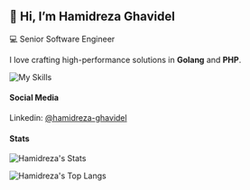 ## 👋 Hi, I’m Hamidreza Ghavidel
💻 Senior Software Engineer 

<!--
**hamidghavidel/hamidghavidel** is a ✨ _special_ ✨ repository because its `README.md` (this file) appears on your GitHub profile.

Here are some ideas to get you started:

- 🔭 I’m currently working on ...
- 🌱 I’m currently learning ...
- 👯 I’m looking to collaborate on ...
- 🤔 I’m looking for help with ...
- 💬 Ask me about ...
- 📫 How to reach me: ...
- 😄 Pronouns: ...
- ⚡ Fun fact: ...
-->
I love crafting high-performance solutions in **Golang** and **PHP**.

![My Skills](https://skillicons.dev/icons?i=go,php,js,laravel,kubernetes,docker,kafka,rabbitmq,postgres,mysql,redis,prometheus,grafana,git,github,gitlab&perline=5)

#### Social Media
Linkedin: [@hamidreza-ghavidel](https://www.linkedin.com/in/hamidreza-ghavidel/)

#### Stats
![Hamidreza's Stats](https://github-readme-stats.vercel.app/api?username=hamidghavidel&show_icons=true&theme=radical&hide_rank=true)

![Hamidreza's Top Langs](https://github-readme-stats.vercel.app/api/top-langs/?username=hamidghavidel&layout=donut)
